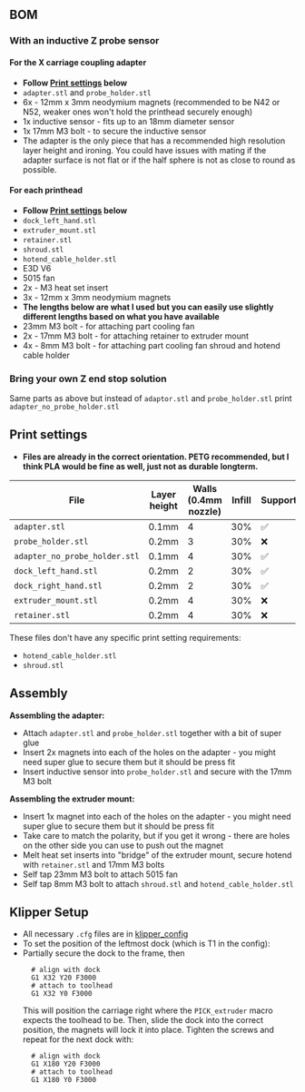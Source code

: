 ## BOM

### With an inductive Z probe sensor

#### For the X carriage coupling adapter
- **Follow [Print settings](#print-settings) below**
- `adapter.stl` and `probe_holder.stl`
- 6x - 12mm x 3mm neodymium magnets (recommended to be N42 or N52, weaker ones won't hold the printhead securely enough)
- 1x inductive sensor - fits up to an 18mm diameter sensor
- 1x 17mm M3 bolt - to secure the inductive sensor
- The adapter is the only piece that has a recommended high resolution layer height and ironing. You could have issues with mating if the adapter surface is not flat or if the half sphere is not as close to round as possible.

#### For each printhead
- **Follow [Print settings](#print-settings) below**
- `dock_left_hand.stl`
- `extruder_mount.stl`
- `retainer.stl`
- `shroud.stl`
- `hotend_cable_holder.stl`
- E3D V6 
- 5015 fan
- 2x - M3 heat set insert
- 3x - 12mm x 3mm neodymium magnets
- **The lengths below are what I used but you can easily use slightly different lengths based on what you have available**
- 23mm M3 bolt - for attaching part cooling fan
- 2x - 17mm M3 bolt - for attaching retainer to extruder mount
- 4x - 8mm M3 bolt - for attaching part cooling fan shroud and hotend cable holder

### Bring your own Z end stop solution
Same parts as above but instead of `adaptor.stl` and `probe_holder.stl` print `adapter_no_probe_holder.stl` 

## Print settings
- **Files are already in the correct orientation. PETG recommended, but I think PLA would be fine as well, just not as durable longterm.**

| File | Layer height | Walls (0.4mm nozzle) | Infill | Support | Support type | Ironing |
|--|--|--|--|--|--|--|
| `adapter.stl` | 0.1mm | 4 | 30% | :white_check_mark: | Normal | :white_check_mark: |  |
| `probe_holder.stl` | 0.2mm | 3 | 30% | :x: | :x: | :x: |
| `adapter_no_probe_holder.stl` | 0.1mm | 4 | 30% | :white_check_mark: | Normal | :white_check_mark: |
| `dock_left_hand.stl` | 0.2mm | 2 | 30% | :white_check_mark: | Tree | :x: |
| `dock_right_hand.stl` | 0.2mm | 2 | 30% | :white_check_mark: | Tree | :x: |
| `extruder_mount.stl` | 0.2mm | 4 | 30% | :x: | Normal | :x: |
| `retainer.stl` | 0.2mm | 4 | 30% | :x: | Normal | :x: |

These files don't have any specific print setting requirements:
- `hotend_cable_holder.stl` 
- `shroud.stl`
## Assembly 

**Assembling the adapter:**
- Attach `adapter.stl` and `probe_holder.stl` together with a bit of super glue
- Insert 2x magnets into each of the holes on the adapter - you might need super glue to secure them but it should be press fit
- Insert inductive sensor into `probe_holder.stl` and secure with the 17mm M3 bolt

**Assembling the extruder mount:**
 - Insert 1x magnet into each of the holes on the adapter - you might need super glue to secure them but it should be press fit
 - Take care to match the polarity, but if you get it wrong -  there are holes on the other side you can use to push out the magnet
 - Melt heat set inserts into "bridge" of the extruder mount, secure hotend with `retainer.stl` and 17mm M3 bolts
 - Self tap 23mm M3 bolt to attach 5015 fan
 - Self tap 8mm M3 bolt to attach `shroud.stl` and `hotend_cable_holder.stl`

## Klipper Setup

- All necessary `.cfg` files are in [klipper_config](v1/klipper_config)
- To set the position of the leftmost dock (which is T1 in the config):
- Partially secure the dock to the frame, then
  ```
    # align with dock
    G1 X32 Y20 F3000
    # attach to toolhead
    G1 X32 Y0 F3000
  ```
  This will position the carriage right where the `PICK_extruder` macro expects the toolhead to be. Then, slide the dock into the correct position, the magnets will lock it into place. Tighten the screws and repeat for the next dock with:
  ```
    # align with dock
    G1 X180 Y20 F3000
    # attach to toolhead
    G1 X180 Y0 F3000
  ```

